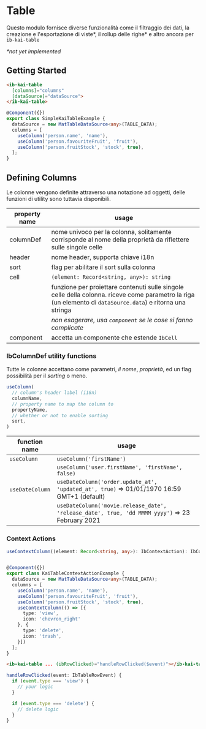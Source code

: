 # Table 

Questo modulo fornisce diverse funzionalità come il filtraggio dei dati, la creazione e l'esportazione di viste*, il rollup delle righe* e altro ancora per `ib-kai-table`

_*not yet implemented_

## Getting Started

```html
<ib-kai-table
  [columns]="columns"
  [dataSource]="dataSource">
</ib-kai-table>
```

```typescript
@Component({})
export class SimpleKaiTableExample {
  dataSource = new MatTableDataSource<any>(TABLE_DATA);
  columns = [
    useColumn('person.name', 'name'),
    useColumn('person.favouriteFruit', 'fruit'),
    useColumn('person.fruitStock', 'stock', true),
  ];
}
```

## Defining Columns

Le colonne vengono definite attraverso una notazione ad oggetti, delle funzioni di utility sono tuttavia disponibili.

|property name|usage
|-|-|
columnDef|nome univoco per la colonna, solitamente corrisponde al nome della proprietà da riflettere sulle singole celle
header|nome header, supporta chiave i18n
sort|flag per abilitare il sort sulla colonna
cell|`(element: Record<string, any>): string`
||funzione per proiettare contenuti sulle singole celle della colonna. riceve come parametro la riga (un elemento di `dataSource.data`) e ritorna una stringa
||*non esagerare, usa `component` se le cose si fanno complicate*
component|accetta un componente che estende `IbCell`

### IbColumnDef utility functions

Tutte le colonne accettano come parametri, *il nome*, *proprietà*, ed un flag possibilità per il *sorting* o meno.

```typescript
useColumn(
  // column's header label (i18n)
  columnName,
  // property name to map the column to
  propertyName,
  // whether or not to enable sorting
  sort,
)
```

|function name|usage|
|-|-|
|`useColumn`|`useColumn('firstName')`
||`useColumn('user.firstName', 'firstName', false)`
|`useDateColumn`|`useDateColumn('order.update_at', 'updated_at', true)` => 01/01/1970 16:59 GMT+1 (default)
||`useDateColumn('movie.release_date', 'release_date', true, 'dd MMMM yyyy')` => 23 February 2021

### Context Actions

```typescript
useContextColumn((element: Record<string, any>): IbContextAction): IbColumnDef
```

```typescript

@Component({})
export class KaiTableContextActionExample {
  dataSource = new MatTableDataSource<any>(TABLE_DATA);
  columns = [
    useColumn('person.name', 'name'),
    useColumn('person.favouriteFruit', 'fruit'),
    useColumn('person.fruitStock', 'stock', true),
    useContextColumn(() => [{
      type: 'view',
      icon: 'chevron_right'
    }, {
      type: 'delete',
      icon: 'trash',
    }])
  ];
}
```

```html
<ib-kai-table ... (ibRowClicked)="handleRowClicked($event)"></ib-kai-table>
```

```typescript
handleRowClicked(event: IbTableRowEvent) {
  if (event.type === 'view') {
    // your logic
  }

  if (event.type === 'delete') {
    // delete logic
  }
}
```